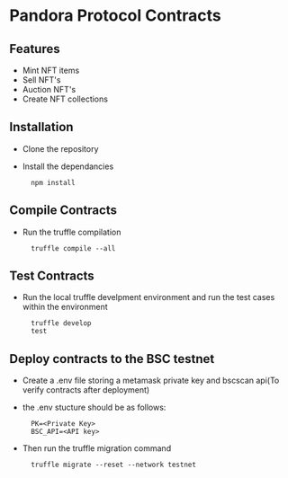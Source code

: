 # Pandora Protocol Contracts

## Features

- Mint NFT items
- Sell NFT's
- Auction NFT's
- Create NFT collections

## Installation

- Clone the repository
- Install the dependancies 

        npm install

## Compile Contracts

- Run the truffle compilation 

        truffle compile --all

## Test Contracts

- Run the local truffle develpment environment and run the test cases within the environment

        truffle develop
        test

## Deploy contracts to the BSC testnet

- Create a .env file storing a metamask private key and bscscan api(To verify contracts after deployment)
- the .env stucture should be as follows:

        PK=<Private Key>
        BSC_API=<API key>

- Then run the truffle migration command

        truffle migrate --reset --network testnet